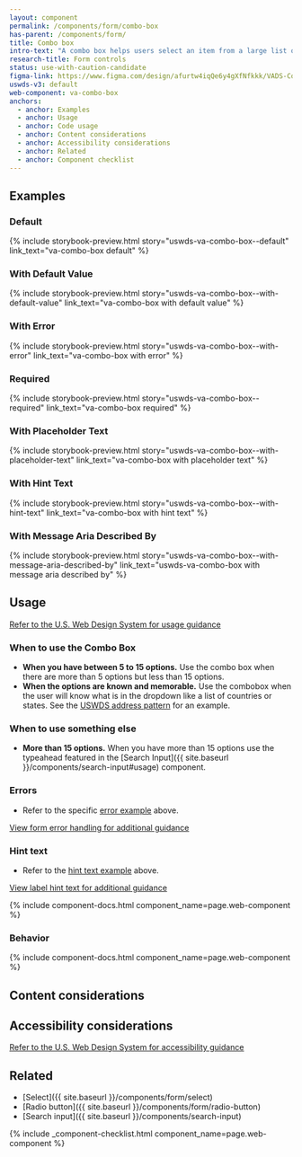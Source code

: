 ```yaml
---
layout: component
permalink: /components/form/combo-box
has-parent: /components/form/
title: Combo box
intro-text: "A combo box helps users select an item from a large list of options."
research-title: Form controls
status: use-with-caution-candidate
figma-link: https://www.figma.com/design/afurtw4iqQe6y4gXfNfkkk/VADS-Component-Library?node-id=19200-2377
uswds-v3: default
web-component: va-combo-box
anchors:
  - anchor: Examples
  - anchor: Usage
  - anchor: Code usage
  - anchor: Content considerations
  - anchor: Accessibility considerations
  - anchor: Related
  - anchor: Component checklist
---
```


## Examples

### Default

{% include storybook-preview.html story="uswds-va-combo-box--default" link_text="va-combo-box default" %}

### With Default Value

{% include storybook-preview.html story="uswds-va-combo-box--with-default-value" link_text="va-combo-box with default value" %}

### With Error

{% include storybook-preview.html story="uswds-va-combo-box--with-error" link_text="va-combo-box with error" %}

### Required

{% include storybook-preview.html story="uswds-va-combo-box--required" link_text="va-combo-box required" %}

### With Placeholder Text

{% include storybook-preview.html story="uswds-va-combo-box--with-placeholder-text" link_text="va-combo-box with placeholder text" %}

### With Hint Text

{% include storybook-preview.html story="uswds-va-combo-box--with-hint-text" link_text="va-combo-box with hint text" %}

### With Message Aria Described By

{% include storybook-preview.html story="uswds-va-combo-box--with-message-aria-described-by" link_text="uswds-va-combo-box with message aria described by" %}

## Usage

<a class="vads-c-action-link--blue" href="https://designsystem.digital.gov/components/combo-box/">Refer to the U.S. Web Design System for usage guidance</a>

### When to use the Combo Box
* **When you have between 5 to 15 options.** Use the combo box when there are more than 5 options but less than 15 options.
* **When the options are known and memorable.** Use the combobox when the user will know what is in the dropdown like a list of countries or states. See the [USWDS address pattern](https://designsystem.digital.gov/patterns/create-a-user-profile/address/#guidance-2) for an example.

### When to use something else
* **More than 15 options.** When you have more than 15 options use the typeahead featured in the [Search Input]({{ site.baseurl }}/components/search-input#usage) component.

### Errors

* Refer to the specific [error example](#with-error) above.

<a class="vads-c-action-link--blue" href="{{ site.baseurl }}/components/form/#error-handling">
  View form error handling for additional guidance
</a>

### Hint text

* Refer to the [hint text example](#with-hint-text) above.

<a class="vads-c-action-link--blue" href="{{ site.baseurl }}/components/form/label#hint-text">
  View label hint text for additional guidance
</a>

{% include component-docs.html component_name=page.web-component %}

### Behavior

{% include component-docs.html component_name=page.web-component %}

## Content considerations


## Accessibility considerations

<a class="vads-c-action-link--blue" href="https://designsystem.digital.gov/components/combo-box/#accessibility-guidance">Refer to the U.S. Web Design System for accessibility guidance</a>

## Related

* [Select]({{ site.baseurl }}/components/form/select)
* [Radio button]({{ site.baseurl }}/components/form/radio-button)
* [Search input]({{ site.baseurl }}/components/search-input)

{% include _component-checklist.html component_name=page.web-component %}